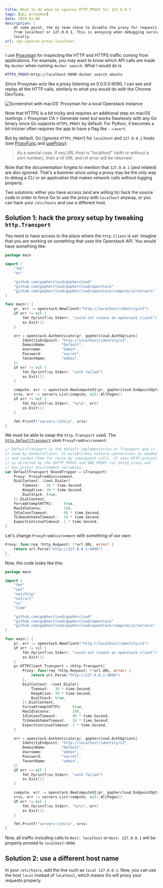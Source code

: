```yaml
---
title: What to do when Go ignores HTTP_PROXY for 127.0.0.1
tags: [go, proxyman]
date: 2020-01-06
description: |
    At some point, the Go team chose to disable the proxy for requests coming
    from localhost or 127.0.0.1. This is annoying when debugging services
    locally.
url: /go-ignores-proxy-localhost
---
```


I use [Proxyman](https://proxyman.io) for inspecting the HTTP and HTTPS
traffic coming from applications. For example, you may want to know which
API calls are made by `docker` when running `docker search`. What I would
do is

```sh
HTTPS_PROXY=http://localhost:9090 docker search ubuntu
```

Since Proxyman acts like a proxy listening on 0.0.0.0:9090, I can see and
replay all the HTTP calls, similarly to what you would do with the Chrome
DevTools.

![Screenshot with macOS' Proxyman for a local Openstack instance](https://thepracticaldev.s3.amazonaws.com/i/yhe5ex8vnoo01lf75r23.png)

Note that HTTPS is a bit tricky and requires an additional step on macOS
(settings > Proxyman CA > Generate new) but works flawlessly with any Go
binary since Go supports `HTTPS_PROXY` by default. For Python, it becomes a
bit trickier often requires the app to have a flag like `--cacert`.

But by default, Go [ignores `HTTPS_PROXY`] for `localhost` and `127.0.0.1` hosts (see [ProxyFunc](https://godoc.org/golang.org/x/net/http/httpproxy#Config.ProxyFunc) and [useProxy](https://github.com/golang/net/blob/c0dbc17a35534bf2e581d7a942408dc936316da4/http/httpproxy/proxy.go#L172-L191)):

> As a special case, if req.URL.Host is "localhost" (with or without a port
> number), then a nil URL and nil error will be returned.

Note that the documentation forgets to mention that `127.0.0.1` (and
related) are also ignored. That's a bummer since using a proxy may be the
only way to debug a CLI or an application that makes network calls without
logging properly.

Two solutions: either you have access (and are willing to) hack the source
code in order to force Go to use the proxy with `localhost` anyway, or you
can hack your `/etc/hosts` and use a different host.

## Solution 1: hack the proxy setup by tweaking `http.Transport`

You need to have access to the place where the `http.Client` is set. Imagine that you are working on something that uses the Openstack API. You would have something like:

```go
package main

import (
	"fmt"
	"os"

	"github.com/gophercloud/gophercloud"
	"github.com/gophercloud/gophercloud/openstack"
	"github.com/gophercloud/gophercloud/openstack/compute/v2/servers"
)

func main() {
	pr, err := openstack.NewClient("http://localhost/identity/v3")
	if err != nil {
		fmt.Fprintf(os.Stderr, "could not create an openstack client")
		os.Exit(1)
	}

	err = openstack.Authenticate(pr, gophercloud.AuthOptions{
		IdentityEndpoint: "http://localhost/identity/v3",
		DomainName:       "Default",
		Username:         "admin",
		Password:         "secret",
		TenantName:       "admin",
	})
	if err != nil {
		fmt.Fprintf(os.Stderr, "auth failed")
		os.Exit(1)
	}

	compute, err := openstack.NewComputeV2(pr, gophercloud.EndpointOpts{Region: ""})
	srvs, err := servers.List(compute, nil).AllPages()
	if err != nil {
		fmt.Fprintf(os.Stderr, "%v\n", err)
		os.Exit(1)
	}

	fmt.Printf("servers:\n%v\n", srvs)
}
```

We must be able to swap the `http.Transport` used. The [`http.DefaultTransport`](https://golang.org/src/net/http/transport.go#L42) uses `ProxyFromEnvironment`:

```go
// DefaultTransport is the default implementation of Transport and is
// used by DefaultClient. It establishes network connections as needed
// and caches them for reuse by subsequent calls. It uses HTTP proxies
// as directed by the $HTTP_PROXY and $NO_PROXY (or $http_proxy and
// $no_proxy) environment variables.
var DefaultTransport RoundTripper = &Transport{
	Proxy: ProxyFromEnvironment,
	DialContext: (&net.Dialer{
		Timeout:   30 * time.Second,
		KeepAlive: 30 * time.Second,
		DualStack: true,
	}).DialContext,
	ForceAttemptHTTP2:     true,
	MaxIdleConns:          100,
	IdleConnTimeout:       90 * time.Second,
	TLSHandshakeTimeout:   10 * time.Second,
	ExpectContinueTimeout: 1 * time.Second,
}
```

Let's change `ProxyFromEnvironment` with something of our own:

```go
Proxy: func(req *http.Request) (*url.URL, error) {
    return url.Parse("http://127.0.0.1:9090")
},
```

Now, the code looks like this:

```go
package main

import (
	"fmt"
	"net"
	"net/http"
	"net/url"
	"os"
	"time"

	"github.com/gophercloud/gophercloud"
	"github.com/gophercloud/gophercloud/openstack"
	"github.com/gophercloud/gophercloud/openstack/compute/v2/servers"
)

func main() {
	pr, err := openstack.NewClient("http://localhost/identity/v3")
	if err != nil {
		fmt.Fprintf(os.Stderr, "could not create an openstack client")
		os.Exit(1)
	}
	pr.HTTPClient.Transport = &http.Transport{
		Proxy: func(req *http.Request) (*url.URL, error) {
			return url.Parse("http://127.0.0.1:9090")
		},
		DialContext: (&net.Dialer{
			Timeout:   30 * time.Second,
			KeepAlive: 30 * time.Second,
			DualStack: true,
		}).DialContext,
		ForceAttemptHTTP2:     true,
		MaxIdleConns:          100,
		IdleConnTimeout:       90 * time.Second,
		TLSHandshakeTimeout:   10 * time.Second,
		ExpectContinueTimeout: 1 * time.Second,
	}

	err = openstack.Authenticate(pr, gophercloud.AuthOptions{
		IdentityEndpoint: "http://localhost/identity/v3",
		DomainName:       "Default",
		Username:         "admin",
		Password:         "secret",
		TenantName:       "admin",
	})
	if err != nil {
		fmt.Fprintf(os.Stderr, "auth failed")
		os.Exit(1)
	}

	compute, err := openstack.NewComputeV2(pr, gophercloud.EndpointOpts{Region: ""})
	srvs, err := servers.List(compute, nil).AllPages()
	if err != nil {
		fmt.Fprintf(os.Stderr, "%v\n", err)
		os.Exit(1)
	}

	fmt.Printf("servers:\n%v\n", srvs)
}
```

Now, all traffic including calls to `Host: localhost` or `Host: 127.0.0.1`
will be properly proxied to `localhost:9090`.

## Solution 2: use a different host name

In your `/etc/hosts`, add the line such as `local 127.0.0.1`. Now, you can
use the host `local` instead of `localhost`, which means Go will proxy your
requests properly.
